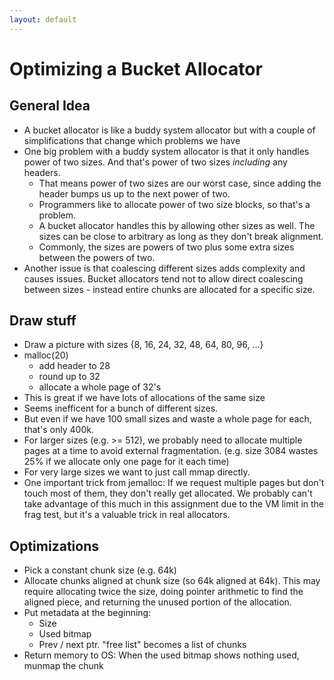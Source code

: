 ```yaml
---
layout: default
---
```


# Optimizing a Bucket Allocator

## General Idea

 - A bucket allocator is like a buddy system allocator but with
   a couple of simplifications that change which problems we have
 - One big problem with a buddy system allocator is that it only handles
   power of two sizes. And that's power of two sizes *including* any headers.
   - That means power of two sizes are our worst case, since adding the header
     bumps us up to the next power of two.
   - Programmers like to allocate power of two size blocks, so that's a problem.
   - A bucket allocator handles this by allowing other sizes as well. The sizes
     can be close to arbitrary as long as they don't break alignment.
   - Commonly, the sizes are powers of two plus some extra sizes between the
     powers of two.
 - Another issue is that coalescing different sizes adds complexity and causes
   issues. Bucket allocators tend not to allow direct coalescing between sizes -
   instead entire chunks are allocated for a specific size.

## Draw stuff

 - Draw a picture with sizes {8, 16, 24, 32, 48, 64, 80, 96, ...}
 - malloc(20)
   - add header to 28
   - round up to 32
   - allocate a whole page of 32's
 - This is great if we have lots of allocations of the same size
 - Seems inefficent for a bunch of different sizes.
 - But even if we have 100 small sizes and waste a whole page for each, that's
   only 400k.
 - For larger sizes (e.g. >= 512), we probably need to allocate multiple pages
   at a time to avoid external fragmentation. (e.g. size 3084 wastes 25% if we
   allocate only one page for it each time)
 - For very large sizes we want to just call mmap directly.
 - One important trick from jemalloc: If we request multiple pages but don't
   touch most of them, they don't really get allocated. We probably can't take
   advantage of this much in this assignment due to the VM limit in the frag
   test, but it's a valuable trick in real allocators.

## Optimizations

 - Pick a constant chunk size (e.g. 64k)
 - Allocate chunks aligned at chunk size (so 64k aligned at 64k). This may
   require allocating twice the size, doing pointer arithmetic to find the
   aligned piece, and returning the unused portion of the allocation.
 - Put metadata at the beginning:
   - Size
   - Used bitmap
   - Prev / next ptr. "free list" becomes a list of chunks
 - Return memory to OS: When the used bitmap shows nothing used, munmap the chunk

